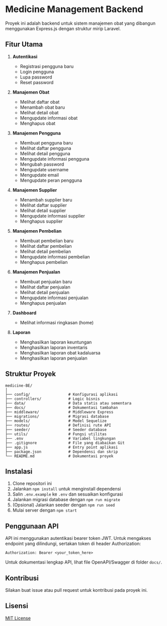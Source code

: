 # Medicine Management Backend

Proyek ini adalah backend untuk sistem manajemen obat yang dibangun menggunakan Express.js dengan struktur mirip Laravel.

## Fitur Utama

1. **Autentikasi**

   - Registrasi pengguna baru
   - Login pengguna
   - Lupa password
   - Reset password

2. **Manajemen Obat**

   - Melihat daftar obat
   - Menambah obat baru
   - Melihat detail obat
   - Mengupdate informasi obat
   - Menghapus obat

3. **Manajemen Pengguna**

   - Membuat pengguna baru
   - Melihat daftar pengguna
   - Melihat detail pengguna
   - Mengupdate informasi pengguna
   - Mengubah password
   - Mengupdate username
   - Mengupdate email
   - Mengupdate peran pengguna

4. **Manajemen Supplier**

   - Menambah supplier baru
   - Melihat daftar supplier
   - Melihat detail supplier
   - Mengupdate informasi supplier
   - Menghapus supplier

5. **Manajemen Pembelian**

   - Membuat pembelian baru
   - Melihat daftar pembelian
   - Melihat detail pembelian
   - Mengupdate informasi pembelian
   - Menghapus pembelian

6. **Manajemen Penjualan**

   - Membuat penjualan baru
   - Melihat daftar penjualan
   - Melihat detail penjualan
   - Mengupdate informasi penjualan
   - Menghapus penjualan

7. **Dashboard**

   - Melihat informasi ringkasan (home)

8. **Laporan**
   - Menghasilkan laporan keuntungan
   - Menghasilkan laporan inventaris
   - Menghasilkan laporan obat kadaluarsa
   - Menghasilkan laporan penjualan

## Struktur Proyek

```
medicine-BE/
│
├── config/                 # Konfigurasi aplikasi
├── controllers/            # Logic bisnis
├── data/                   # Data statis atau sementara
├── docs/                   # Dokumentasi tambahan
├── middleware/             # Middleware Express
├── migrations/             # Migrasi database
├── models/                 # Model Sequelize
├── routes/                 # Definisi rute API
├── seeder/                 # Seeder database
├── utils/                  # Fungsi utilitas
├── .env                    # Variabel lingkungan
├── .gitignore              # File yang diabaikan Git
├── app.js                  # Entry point aplikasi
├── package.json            # Dependensi dan skrip
└── README.md               # Dokumentasi proyek
```

## Instalasi

1. Clone repositori ini
2. Jalankan `npm install` untuk menginstall dependensi
3. Salin `.env.example` ke `.env` dan sesuaikan konfigurasi
4. Jalankan migrasi database dengan `npm run migrate`
5. (Opsional) Jalankan seeder dengan `npm run seed`
6. Mulai server dengan `npm start`

## Penggunaan API

API ini menggunakan autentikasi bearer token JWT. Untuk mengakses endpoint yang dilindungi, sertakan token di header Authorization:

```
Authorization: Bearer <your_token_here>
```

Untuk dokumentasi lengkap API, lihat file OpenAPI/Swagger di folder `docs/`.

## Kontribusi

Silakan buat issue atau pull request untuk kontribusi pada proyek ini.

## Lisensi

[MIT License](https://opensource.org/licenses/MIT)
